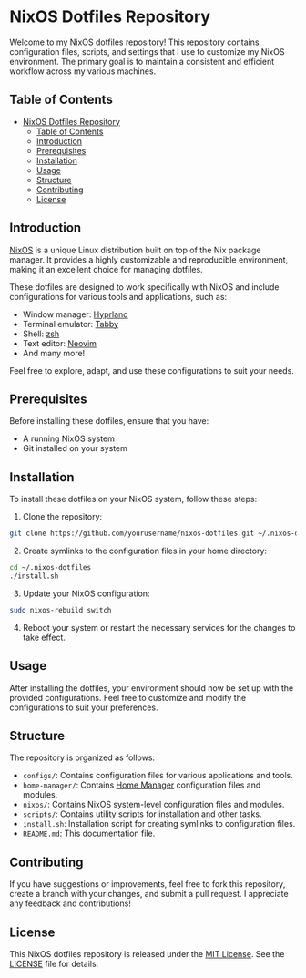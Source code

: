 # NixOS Dotfiles Repository

Welcome to my NixOS dotfiles repository! This repository contains configuration files, scripts, and settings that I use to customize my NixOS environment. The primary goal is to maintain a consistent and efficient workflow across my various machines.

## Table of Contents

- [NixOS Dotfiles Repository](#nixos-dotfiles-repository)
  - [Table of Contents](#table-of-contents)
  - [Introduction](#introduction)
  - [Prerequisites](#prerequisites)
  - [Installation](#installation)
  - [Usage](#usage)
  - [Structure](#structure)
  - [Contributing](#contributing)
  - [License](#license)

## Introduction

[NixOS](https://nixos.org/) is a unique Linux distribution built on top of the Nix package manager. It provides a highly customizable and reproducible environment, making it an excellent choice for managing dotfiles.

These dotfiles are designed to work specifically with NixOS and include configurations for various tools and applications, such as:

- Window manager: [Hyprland](https://hyprland.org/)
- Terminal emulator: [Tabby](https://tabby.sh/)
- Shell: [zsh](https://www.zsh.org/)
- Text editor: [Neovim](https://neovim.io/)
- And many more!

Feel free to explore, adapt, and use these configurations to suit your needs.

## Prerequisites

Before installing these dotfiles, ensure that you have:

- A running NixOS system
- Git installed on your system

## Installation

To install these dotfiles on your NixOS system, follow these steps:

1. Clone the repository:

``` bash
git clone https://github.com/yourusername/nixos-dotfiles.git ~/.nixos-dotfiles
```

2. Create symlinks to the configuration files in your home directory:

```bash
cd ~/.nixos-dotfiles
./install.sh
```

3. Update your NixOS configuration:

```bash
sudo nixos-rebuild switch
```

4. Reboot your system or restart the necessary services for the changes to take effect.

## Usage

After installing the dotfiles, your environment should now be set up with the provided configurations. Feel free to customize and modify the configurations to suit your preferences.

## Structure

The repository is organized as follows:

- `configs/`: Contains configuration files for various applications and tools.
- `home-manager/`: Contains [Home Manager](https://github.com/nix-community/home-manager) configuration files and modules.
- `nixos/`: Contains NixOS system-level configuration files and modules.
- `scripts/`: Contains utility scripts for installation and other tasks.
- `install.sh`: Installation script for creating symlinks to configuration files.
- `README.md`: This documentation file.

## Contributing

If you have suggestions or improvements, feel free to fork this repository, create a branch with your changes, and submit a pull request. I appreciate any feedback and contributions!

## License

This NixOS dotfiles repository is released under the [MIT License](https://opensource.org/licenses/MIT). See the [LICENSE](LICENSE) file for details.
